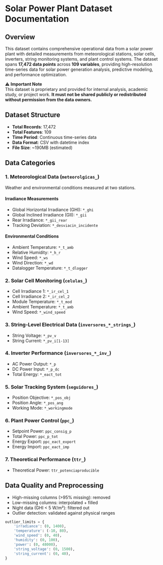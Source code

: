 # Solar Power Plant Dataset Documentation

## Overview

This dataset contains comprehensive operational data from a solar power plant with detailed measurements from meteorological stations, solar cells, inverters, string monitoring systems, and plant control systems. The dataset spans **17,472 data points** across **109 variables**, providing high-resolution time-series data for solar power generation analysis, predictive modeling, and performance optimization.

⚠️ **Important Note**  
This dataset is proprietary and provided for internal analysis, academic study, or project work. **It must not be shared publicly or redistributed without permission from the data owners.**

## Dataset Structure

- **Total Records**: 17,472  
- **Total Features**: 109  
- **Time Period**: Continuous time-series data  
- **Data Format**: CSV with datetime index  
- **File Size**: ~190MB (estimated)

## Data Categories

### 1. Meteorological Data (`meteorolgicas_`)

Weather and environmental conditions measured at two stations.

#### Irradiance Measurements
- Global Horizontal Irradiance (GHI): `*_ghi`
- Global Inclined Irradiance (GII): `*_gii`
- Rear Irradiance: `*_gii_rear`
- Tracking Deviation: `*_desviacin_incidente`

#### Environmental Conditions
- Ambient Temperature: `*_t_amb`
- Relative Humidity: `*_h_r`
- Wind Speed: `*_ws`
- Wind Direction: `*_wd`
- Datalogger Temperature: `*_t_dlogger`

### 2. Solar Cell Monitoring (`celulas_`)

- Cell Irradiance 1: `*_ir_cel_1`
- Cell Irradiance 2: `*_ir_cel_2`
- Module Temperature: `*_t_mod`
- Ambient Temperature: `*_t_amb`
- Wind Speed: `*_wind_speed`

### 3. String-Level Electrical Data (`inversores_*_strings_`)

- String Voltage: `*_pv_v`
- String Current: `*_pv_i[1-13]`

### 4. Inverter Performance (`inversores_*_inv_`)

- AC Power Output: `*_p`
- DC Power Input: `*_p_dc`
- Total Energy: `*_eact_tot`

### 5. Solar Tracking System (`seguidores_`)

- Position Objective: `*_pos_obj`
- Position Angle: `*_pos_ang`
- Working Mode: `*_workingmode`

### 6. Plant Power Control (`ppc_`)

- Setpoint Power: `ppc_consig_p`
- Total Power: `ppc_p_tot`
- Energy Export: `ppc_eact_export`
- Energy Import: `ppc_eact_imp`

### 7. Theoretical Performance (`ttr_`)

- Theoretical Power: `ttr_potenciaproducible`

## Data Quality and Preprocessing

- High-missing columns (>95% missing): removed  
- Low-missing columns: interpolated + filled  
- Night data (GHI < 5 W/m²): filtered out  
- Outlier detection: validated against physical ranges  

```python
outlier_limits = {
    'irradiance': (0, 1400),
    'temperature': (-10, 80),
    'wind_speed': (0, 40),
    'humidity': (0, 100),
    'power': (0, 48000),
    'string_voltage': (0, 1500),
    'string_current': (0, 40),
}
